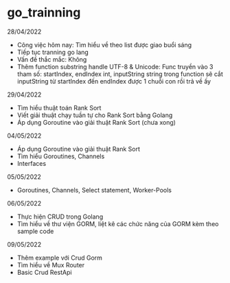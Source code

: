 # go_trainning 
28/04/2022
- Công việc hôm nay: Tìm hiểu về theo list được giao buổi sáng
- Tiếp tục tranning go lang
- Vấn đề thắc mắc: Không
- Thêm function substring handle UTF-8 & Unicode: Func truyền vào 3 tham số: startIndex, endIndex int, inputString string
trong function sẽ cắt inputString từ startIndex đến endIndex được 1 chuỗi con rồi trả về ấy

29/04/2022
- Tìm hiểu thuật toán Rank Sort
- Viết giải thuật chạy tuần tự cho Rank Sort bằng Golang
- Áp dụng Goroutine vào giải thuật Rank Sort (chưa xong)

04/05/2022
- Áp dụng Goroutine vào giải thuật Rank Sort
- Tìm hiểu Goroutines, Channels
- Interfaces

05/05/2022
- Goroutines, Channels, Select statement, Worker-Pools

06/05/2022
- Thực hiện CRUD trong Golang
- Tìm hiểu về thư viện GORM, liệt kê các chức năng của GORM kèm theo sample code

09/05/2022
- Thêm example với Crud Gorm
- Tìm hiểu về Mux Router
- Basic Crud RestApi
